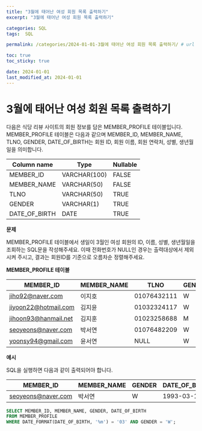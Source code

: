 ```yaml
---
title: "3월에 태어난 여성 회원 목록 출력하기"
excerpt: "3월에 태어난 여성 회원 목록 출력하기"

categories: SQL
tags:  SQL

permalink: /categories/2024-01-01-3월에 태어난 여성 회원 목록 출력하기/ # url

toc: true
toc_sticky: true

date: 2024-01-01
last_modified_at: 2024-01-01
---
```

# 3월에 태어난 여성 회원 목록 출력하기

다음은 식당 리뷰 사이트의 회원 정보를 담은 MEMBER_PROFILE 테이블입니다.
MEMBER_PROFILE 테이블은 다음과 같으며 MEMBER_ID, MEMBER_NAME, TLNO, GENDER, DATE_OF_BIRTH는 회원 ID, 회원 이름, 회원 연락처, 성별, 생년월일을 의미합니다.

| Column name   | Type          | Nullable |
|---------------|---------------|----------|
| MEMBER_ID      | VARCHAR(100)  | FALSE    |
| MEMBER_NAME    | VARCHAR(50)   | FALSE    |
| TLNO          | VARCHAR(50)   | TRUE     |
| GENDER        | VARCHAR(1)    | TRUE     |
| DATE_OF_BIRTH  | DATE          | TRUE     |

**문제**

MEMBER_PROFILE 테이블에서 생일이 3월인 여성 회원의 ID, 이름, 성별, 생년월일을 조회하는 SQL문을 작성해주세요. 이때 전화번호가 NULL인 경우는 출력대상에서 제외시켜 주시고, 결과는 회원ID를 기준으로 오름차순 정렬해주세요.

**MEMBER_PROFILE 테이블**

| MEMBER_ID            | MEMBER_NAME | TLNO         | GENDER | DATE_OF_BIRTH |
|----------------------|-------------|--------------|--------|---------------|
| jiho92@naver.com     | 이지호      | 01076432111  | W      | 1992-02-12    |
| jiyoon22@hotmail.com | 김지윤      | 01032324117  | W      | 1992-02-22    |
| jihoon93@hanmail.net | 김지훈      | 01023258688  | M      | 1993-02-23    |
| seoyeons@naver.com   | 박서연      | 01076482209  | W      | 1993-03-16    |
| yoonsy94@gmail.com   | 윤서연      | NULL         | W      | 1994-03-19    |

**예시**

SQL을 실행하면 다음과 같이 출력되어야 합니다.

| MEMBER_ID            | MEMBER_NAME | GENDER | DATE_OF_BIRTH |
|----------------------|-------------|--------|---------------|
| seoyeons@naver.com   | 박서연      | W      | 1993-03-16    |

```sql
SELECT MEMBER_ID, MEMBER_NAME, GENDER, DATE_OF_BIRTH
FROM MEMBER_PROFILE
WHERE DATE_FORMAT(DATE_OF_BIRTH, '%m') = '03' AND GENDER = 'W';
```

